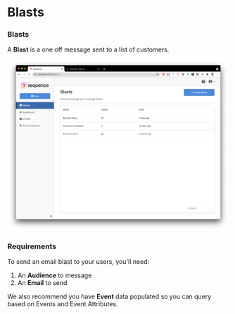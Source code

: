 # Blasts

### Blasts

A **Blast** is a one off message sent to a list of customers. 

![Blasts List](../.gitbook/assets/image%20%2816%29.png)

### Requirements

To send an email blast to your users, you'll need:

1. An **Audience** to message
2. An **Email** to send

We also recommend you have **Event** data populated so you can query based on Events and Event Attributes.

